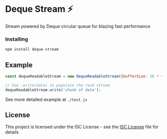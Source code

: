 # Deque Stream :zap:

Stream powered by Deque circular queue for blazing fast performance

### Installing

````bash
npm install deque-stream
````

## Example

```javascript
const dequeReadableStream = new DequeReadableStream({bufferSize: 16 * 4096});

// Use .write(data) to populate the read stream
dequeReadableStream.write('chunk of data');
```

See more detailed example at ```./test.js```

## License

This project is licensed under the ISC License - see the [ISC License](https://opensource.org/licenses/ISC) file for details